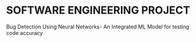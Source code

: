 # SOFTWARE ENGINEERING PROJECT
Bug Detection Using Neural Networks- An Integrated ML Model for testing code accuracy
